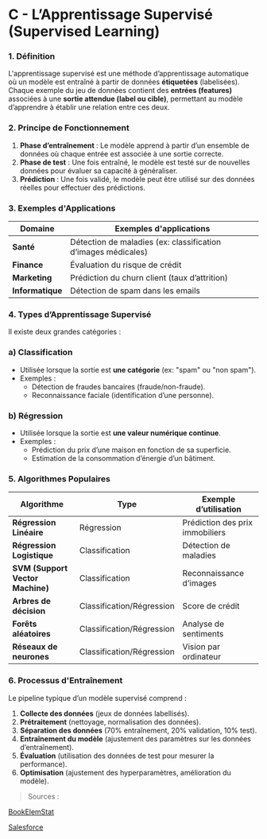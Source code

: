 # C - **L’Apprentissage Supervisé (Supervised Learning)**

### **1. Définition**

L'apprentissage supervisé est une méthode d’apprentissage automatique où un modèle est entraîné à partir de données **étiquetées** (labelisées). Chaque exemple du jeu de données contient des **entrées (features)** associées à une **sortie attendue (label ou cible)**, permettant au modèle d’apprendre à établir une relation entre ces deux.

### **2. Principe de Fonctionnement**

1. **Phase d’entraînement** : Le modèle apprend à partir d’un ensemble de données où chaque entrée est associée à une sortie correcte.
2. **Phase de test** : Une fois entraîné, le modèle est testé sur de nouvelles données pour évaluer sa capacité à généraliser.
3. **Prédiction** : Une fois validé, le modèle peut être utilisé sur des données réelles pour effectuer des prédictions.

### **3. Exemples d'Applications**

| Domaine | Exemples d'applications |
| --- | --- |
| **Santé** | Détection de maladies (ex: classification d’images médicales) |
| **Finance** | Évaluation du risque de crédit |
| **Marketing** | Prédiction du churn client (taux d’attrition) |
| **Informatique** | Détection de spam dans les emails |

### **4. Types d’Apprentissage Supervisé**

Il existe deux grandes catégories :

### **a) Classification**

- Utilisée lorsque la sortie est **une catégorie** (ex: "spam" ou "non spam").
- Exemples :
    - Détection de fraudes bancaires (fraude/non-fraude).
    - Reconnaissance faciale (identification d’une personne).

### **b) Régression**

- Utilisée lorsque la sortie est **une valeur numérique continue**.
- Exemples :
    - Prédiction du prix d’une maison en fonction de sa superficie.
    - Estimation de la consommation d’énergie d’un bâtiment.

### **5. Algorithmes Populaires**

| Algorithme | Type | Exemple d’utilisation |
| --- | --- | --- |
| **Régression Linéaire** | Régression | Prédiction des prix immobiliers |
| **Régression Logistique** | Classification | Détection de maladies |
| **SVM (Support Vector Machine)** | Classification | Reconnaissance d’images |
| **Arbres de décision** | Classification/Régression | Score de crédit |
| **Forêts aléatoires** | Classification/Régression | Analyse de sentiments |
| **Réseaux de neurones** | Classification/Régression | Vision par ordinateur |

### **6. Processus d'Entraînement**

Le pipeline typique d’un modèle supervisé comprend :

1. **Collecte des données** (jeux de données labellisés).
2. **Prétraitement** (nettoyage, normalisation des données).
3. **Séparation des données** (70% entraînement, 20% validation, 10% test).
4. **Entraînement du modèle** (ajustement des paramètres sur les données d’entraînement).
5. **Évaluation** (utilisation des données de test pour mesurer la performance).
6. **Optimisation** (ajustement des hyperparamètres, amélioration du modèle).

> Sources :
> 

[BookElemStat](https://hastie.su.domains/ElemStatLearn/)

[Salesforce](https://www.salesforce.com/fr/resources/definition/apprentissage-supervise/?utm_source=chatgpt.com)